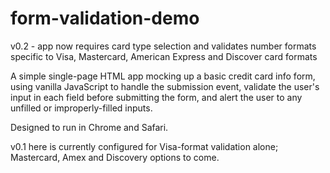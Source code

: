 # form-validation-demo
v0.2 - app now requires card type selection and validates number formats specific to Visa, Mastercard, American Express and Discover card formats

A simple single-page HTML app mocking up a basic credit card info form, using vanilla JavaScript to handle the submission event, validate the user's input in each field before submitting the form, and alert the user to any unfilled or improperly-filled inputs.

Designed to run in Chrome and Safari.

v0.1 here is currently configured for Visa-format validation alone; Mastercard, Amex and Discovery options to come.